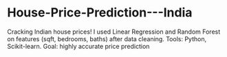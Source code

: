 # House-Price-Prediction---India
Cracking Indian house prices! I used Linear Regression and Random Forest on features (sqft, bedrooms, baths) after data cleaning. Tools: Python, Scikit-learn. Goal: highly accurate price prediction
